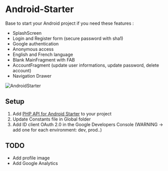 # Android-Starter

Base to start your Android project if you need these features :

* SplashScreen
* Login and Register form (secure password with sha1)
* Google authentication
* Anonymous access
* English and French language
* Blank MainFragment with FAB
* AccountFragment (update user informations, update password, delete account)
* Navigation Drawer 

![AndroidStarter](AndroidStarter.gif?raw=true)

## Setup 

1. Add [PHP API for Android Starter](https://github.com/manu1895/PHP-API-for-Android-Starter) to your project
2. Update Constants file in Global folder
3. Add ID client OAuth 2.0 in the Google Developers Console (WARNING -> add one for each environment: dev, prod..)


## TODO 

* Add profile image
* Add Google Analytics

